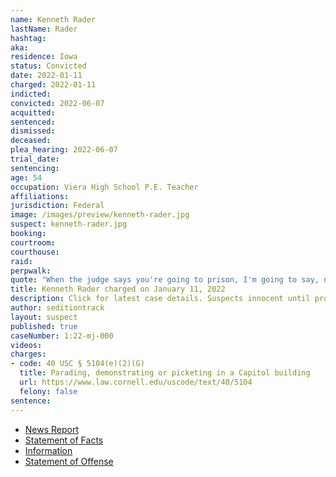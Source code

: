 ```yaml
---
name: Kenneth Rader
lastName: Rader
hashtag:
aka:
residence: Iowa
status: Convicted
date: 2022-01-11
charged: 2022-01-11
indicted:
convicted: 2022-06-07
acquitted:
sentenced:
dismissed:
deceased:
plea_hearing: 2022-06-07
trial_date:
sentencing:
age: 54
occupation: Viera High School P.E. Teacher
affiliations:
jurisdiction: Federal
image: /images/preview/kenneth-rader.jpg
suspect: kenneth-rader.jpg
booking:
courtroom:
courthouse:
raid:
perpwalk:
quote: "When the judge says you're going to prison, I'm going to say, no disrespect, your honor, but I made peace with God before I left, so let's do this."
title: Kenneth Rader charged on January 11, 2022
description: Click for latest case details. Suspects innocent until proven guilty.
author: seditiontrack
layout: suspect
published: true
caseNumber: 1:22-mj-000
videos:
charges:
- code: 40 USC § 5104(e)(2)(G)
  title: Parading, demonstrating or picketing in a Capitol building
  url: https://www.law.cornell.edu/uscode/text/40/5104
  felony: false
sentence:
---
```

- [News Report](https://www.mynews13.com/fl/orlando/news/2021/07/07/kenneth-reda-viera-high-school-teacher-charged-in-capitol-riot-investigation)
- [Statement of Facts](https://www.justice.gov/usao-dc/case-multi-defendant/file/1481456/download)
- [Information](https://extremism.gwu.edu/sites/g/files/zaxdzs2191/f/Kenneth%20Rader%20Information.pdf)
- [Statement of Offense](https://storage.courtlistener.com/recap/gov.uscourts.dcd.240373/gov.uscourts.dcd.240373.21.0.pdf)
